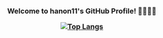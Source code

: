<h3 align="center">Welcome to hanon11's GitHub Profile! 👋👩🏻‍💻

[![Top Langs](https://github-readme-stats.vercel.app/api/top-langs/?username=hanon11&layout=compact&theme=onedark)](https://github.com/anuraghazra/github-readme-stats)
</h3>

<!--
**hanon11/hanon11** is a ✨ _special_ ✨ repository because its `README.md` (this file) appears on your GitHub profile.

Here are some ideas to get you started:

- 🔭 I’m currently working on ...
- 🌱 I’m currently learning ...
- 👯 I’m looking to collaborate on ...
- 🤔 I’m looking for help with ...
- 💬 Ask me about ...
- 📫 How to reach me: ...
- 😄 Pronouns: ...
- ⚡ Fun fact: ...
-->

